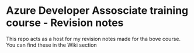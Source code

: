 # Azure Developer Assosciate training course - Revision notes

This repo acts as a host for my revision notes made for tha bove course. You can find these in the Wiki section
